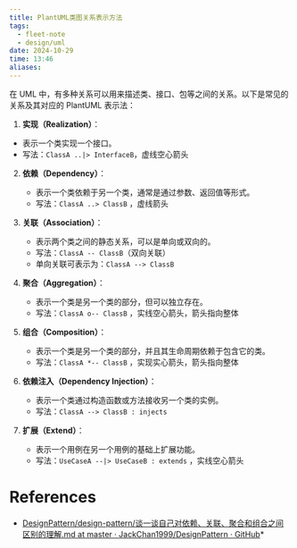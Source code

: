 ```yaml
---
title: PlantUML类图关系表示方法
tags:
  - fleet-note
  - design/uml
date: 2024-10-29
time: 13:46
aliases:
---
```

在 UML 中，有多种关系可以用来描述类、接口、包等之间的关系。以下是常见的关系及其对应的 PlantUML 表示法：

1.  **实现（Realization）**：
   - 表示一个类实现一个接口。
   - 写法：`ClassA ..|> InterfaceB`，虚线空心箭头

2. **依赖（Dependency）**：
   - 表示一个类依赖于另一个类，通常是通过参数、返回值等形式。
   - 写法：`ClassA ..> ClassB` ，虚线箭头

3. **关联（Association）**：
   - 表示两个类之间的静态关系，可以是单向或双向的。
   - 写法：`ClassA -- ClassB`（双向关联）
   - 单向关联可表示为：`ClassA --> ClassB`

4. **聚合（Aggregation）**：
   - 表示一个类是另一个类的部分，但可以独立存在。
   - 写法：`ClassA o-- ClassB` ，实线空心箭头，箭头指向整体

5. **组合（Composition）**：
   - 表示一个类是另一个类的部分，并且其生命周期依赖于包含它的类。
   - 写法：`ClassA *-- ClassB` ，实现实心箭头，箭头指向整体

6. **依赖注入（Dependency Injection）**：
   - 表示一个类通过构造函数或方法接收另一个类的实例。
   - 写法：`ClassA --> ClassB : injects`

7. **扩展（Extend）**：
   - 表示一个用例在另一个用例的基础上扩展功能。
   - 写法：`UseCaseA --|> UseCaseB : extends` ，实线空心箭头

# References
* [DesignPattern/design-pattern/谈一谈自己对依赖、关联、聚合和组合之间区别的理解.md at master · JackChan1999/DesignPattern · GitHub](https://github.com/JackChan1999/DesignPattern/blob/master/design-pattern/%E8%B0%88%E4%B8%80%E8%B0%88%E8%87%AA%E5%B7%B1%E5%AF%B9%E4%BE%9D%E8%B5%96%E3%80%81%E5%85%B3%E8%81%94%E3%80%81%E8%81%9A%E5%90%88%E5%92%8C%E7%BB%84%E5%90%88%E4%B9%8B%E9%97%B4%E5%8C%BA%E5%88%AB%E7%9A%84%E7%90%86%E8%A7%A3.md)*